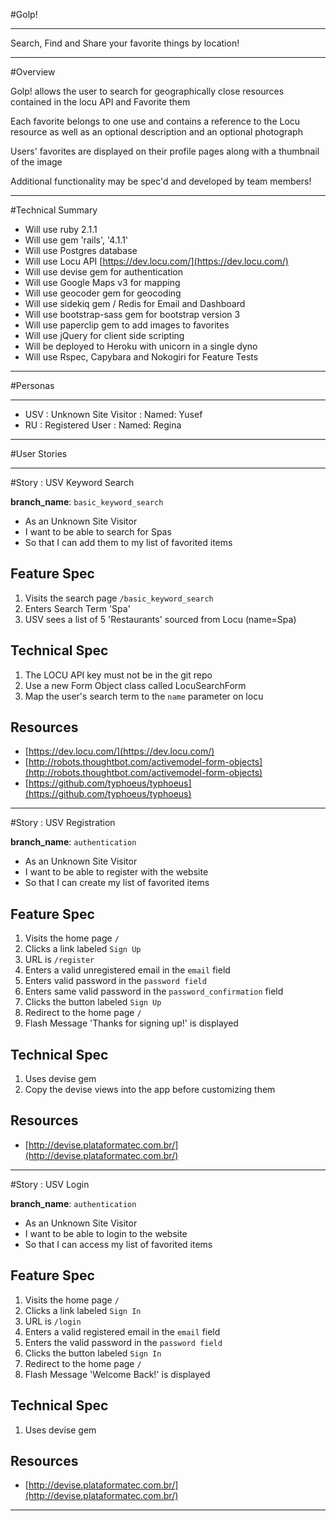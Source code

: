 #Golp!

---

Search, Find and Share your favorite things by location!

---

#Overview

Golp! allows the user to search for geographically close resources contained in the locu API and Favorite them

Each favorite belongs to one use and contains a reference to the Locu resource as well as an optional
description and an optional photograph

Users' favorites are displayed on their profile pages along with a thumbnail of the image

Additional functionality may be spec'd and developed by team members!

---


#Technical Summary
* Will use ruby 2.1.1
* Will use gem 'rails', '4.1.1'
* Will use Postgres database
* Will use Locu API [https://dev.locu.com/](https://dev.locu.com/)
* Will use devise gem for authentication
* Will use Google Maps v3 for mapping
* Will use geocoder gem for geocoding
* Will use sidekiq gem / Redis for Email and Dashboard
* Will use bootstrap-sass gem for bootstrap version 3
* Will use paperclip gem to add images to favorites
* Will use jQuery for client side scripting
* Will be deployed to Heroku with unicorn in a single dyno
* Will use Rspec, Capybara and Nokogiri for Feature Tests

---

#Personas

---

* USV : Unknown Site Visitor : Named: Yusef
* RU : Registered User : Named: Regina

---

#User Stories

---

#Story : USV Keyword Search

__branch_name__: ```basic_keyword_search```

* As an Unknown Site Visitor
* I want to be able to search for Spas
* So that I can add them to my list of favorited items

## Feature Spec
1. Visits the search page ```/basic_keyword_search```
2. Enters Search Term 'Spa'
3. USV sees a list of 5 'Restaurants' sourced from Locu (name=Spa)

## Technical Spec
1. The LOCU API key must not be in the git repo
2. Use a new Form Object class called LocuSearchForm
3. Map the user's search term to the ```name``` parameter on locu

## Resources
* [https://dev.locu.com/](https://dev.locu.com/)
* [http://robots.thoughtbot.com/activemodel-form-objects](http://robots.thoughtbot.com/activemodel-form-objects)
* [https://github.com/typhoeus/typhoeus](https://github.com/typhoeus/typhoeus)
---


#Story : USV Registration

__branch_name__: ```authentication```

* As an Unknown Site Visitor
* I want to be able to register with the website
* So that I can create my list of favorited items

## Feature Spec
1. Visits the home page ```/```
2. Clicks a link labeled ```Sign Up```
3. URL is ```/register```
4. Enters a valid unregistered email in the ```email``` field
5. Enters valid password in the ```password field```
6. Enters same valid password in the ```password_confirmation``` field
7. Clicks the button labeled ```Sign Up```
8. Redirect to the home page ```/```
9. Flash Message 'Thanks for signing up!' is displayed


## Technical Spec
1. Uses devise gem
2. Copy the devise views into the app before customizing them

## Resources
* [http://devise.plataformatec.com.br/](http://devise.plataformatec.com.br/)


---

#Story : USV Login

__branch_name__: ```authentication```

* As an Unknown Site Visitor
* I want to be able to login to the website
* So that I can access my list of favorited items

## Feature Spec
1. Visits the home page ```/```
2. Clicks a link labeled ```Sign In```
3. URL is ```/login```
4. Enters a valid registered email in the ```email``` field
5. Enters the valid password in the ```password field```
7. Clicks the button labeled ```Sign In```
8. Redirect to the home page ```/```
9. Flash Message 'Welcome Back!' is displayed


## Technical Spec
1. Uses devise gem

## Resources
* [http://devise.plataformatec.com.br/](http://devise.plataformatec.com.br/)

---








